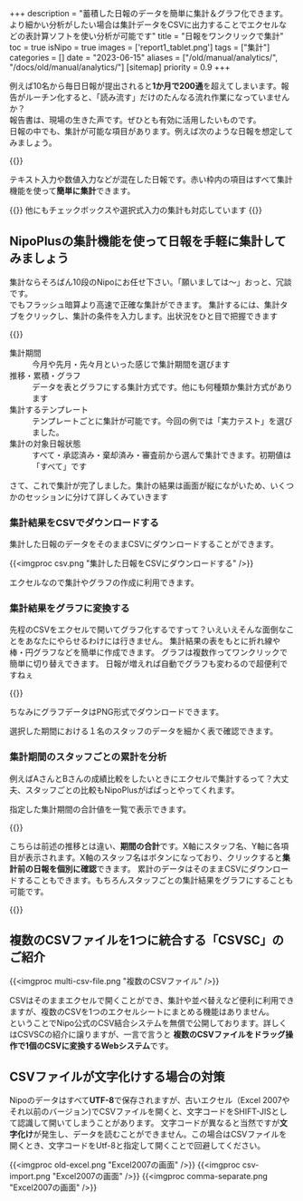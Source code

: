 +++
description = "蓄積した日報のデータを簡単に集計＆グラフ化できます。より細かい分析がしたい場合は集計データをCSVに出力することでエクセルなどの表計算ソフトを使い分析が可能です"
title = "日報をワンクリックで集計"
toc = true
isNipo = true
images = ['report1_tablet.png']
tags = ["集計"]
categories = []
date = "2023-06-15"
aliases = ["/old/manual/analytics/", "/docs/old/manual/analytics/"]
[sitemap]
  priority = 0.9
+++



例えば10名から毎日日報が提出されると**1か月で200通**を超えてしまいます。報告がルーチン化すると、「読み流す」だけのたんなる流れ作業になっていませんか？  
報告書は、現場の生きた声です。ぜひとも有効に活用したいものです。  
日報の中でも、集計が可能な項目があります。例えば次のような日報を想定してみましょう。

{{<icatch filename="report1" msg="日報のデータ 自動で集計できる！" title="集計対象となる日報の例。文字は集計できないが数値は集計できる" fontsize="30px" alice="here" >}}

テキスト入力や数値入力などが混在した日報です。赤い枠内の項目はすべて集計機能を使って**簡単に集計**できます。

{{<alice pos="left" icon="default">}}
他にもチェックボックスや選択式入力の集計も対応しています
{{</alice>}}

## NipoPlusの集計機能を使って日報を手軽に集計してみましょう

集計ならそろばん10段のNipoにお任せ下さい。「願いましては〜」おっと、冗談です。  
でもフラッシュ暗算より高速で正確な集計ができます。
集計するには、集計タブをクリックし、集計の条件を入力します。出状況をひと目で把握できます


{{<icatch filename="data-list" msg="データを1枚の表に 集約するのも簡単" title="集計対象となる日報の例。文字は集計できないが数値は集計できる" fontsize="30px" alice="ok" >}}


<dl class="basic">
  <dt>集計期間</dt>
  <dd>今月や先月・先々月といった感じで集計期間を選びます</dd>
  <dt>推移・累積・グラフ</dt>
  <dd>データを表とグラフにする集計方式です。他にも何種類か集計方式があります</dd>
  <dt>集計するテンプレート</dt>
  <dd>テンプレートごとに集計が可能です。今回の例では「実力テスト」を選びました。</dd>
  <dt>集計の対象日報状態</dt>
  <dd>すべて・承認済み・棄却済み・審査前から選んで集計できます。初期値は「すべて」です</dd>
</dl>

さて、これで集計が完了しました。集計の結果は画面が縦にながいため、いくつかのセッションに分けて詳しくみていきます

### 集計結果をCSVでダウンロードする

集計した日報のデータをそのままCSVにダウンロードすることができます。

{{<imgproc csv.png "集計した日報をCSVにダウンロードする" />}}

エクセルなので集計やグラフの作成に利用できます。

### 集計結果をグラフに変換する

先程のCSVをエクセルで開いてグラフ化するですって？いえいえそんな面倒なことをあなたにやらせるわけには行きません。
集計結果の表をもとに折れ線や棒・円グラフなどを簡単に作成できます。
グラフは複数作ってワンクリックで簡単に切り替えできます。
日報が増えれば自動でグラフも変わるので超便利ですねぇ

{{<icatch filename="charts" msg="楽をするのでなく... 効率化するのです" title="集計対象となる日報の例。文字は集計できないが数値は集計できる" fontsize="30px" alice="default" >}}

ちなみにグラフデータはPNG形式でダウンロードできます。

選択した期間における１名のスタッフのデータを細かく表で確認できます。

### 集計期間のスタッフごとの累計を分析

例えばAさんとBさんの成績比較をしたいときにエクセルで集計するって？大丈夫、スタッフごとの比較もNipoPlusがぱぱっとやってくれます。

指定した集計期間の合計値を一覧で表示できます。

{{<icatch filename="staff-analytics" msg="スタッフ同士の比較に 便利な機能だよ" title="集計期間の合計をスタッフごとに棒グラフで表示" fontsize="30px" alice="default" >}}


こちらは前述の推移とは違い、**期間の合計**です。X軸にスタッフ名、Y軸に各項目が表示されます。X軸のスタッフ名はボタンになっており、クリックすると**集計前の日報を個別に確認**できます。
累計のデータはそのままCSVにダウンロードすることもできます。もちろんスタッフごとの集計結果をグラフにすることも可能です。

{{<icatch filename="charts2" msg="スタッフ同士の比較を グラフ化したよ" title="集計期間の合計をスタッフごとに棒グラフで表示" fontsize="30px" alice="tablet" >}}



## 複数のCSVファイルを1つに統合する「CSVSC」のご紹介

{{<imgproc multi-csv-file.png "複数のCSVファイル" />}}

CSVはそのままエクセルで開くことができ、集計や並べ替えなど便利に利用できますが、複数のCSVを1つのエクセルシートにまとめる機能はありません。  
ということでNipo公式のCSV結合システムを無償で公開しております。詳しくはCSVSCの紹介に譲りますが、一言で言うと
**複数のCSVファイルをドラッグ操作で1個のCSVに変換するWebシステム**です。


## CSVファイルが文字化けする場合の対策

Nipoのデータはすべて**UTF-8**で保存されますが、古いエクセル（Excel 2007やそれ以前のバージョン)でCSVファイルを開くと、文字コードをSHIFT-JISとして認識して開いてしまうことがあります。
文字コードが異なると当然ですが**文字化け**が発生し、データを読むことができません。この場合はCSVファイルを開くとき、文字コードをUtf-8と指定して開くことで回避してください。

{{<imgproc old-excel.png "Excel2007の画面" />}}
{{<imgproc csv-import.png "Excel2007の画面" />}}
{{<imgproc comma-separate.png "Excel2007の画面" />}}
